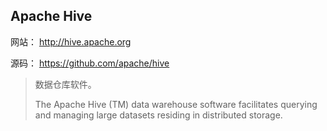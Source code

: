 ## Apache Hive

网站： http://hive.apache.org

源码： https://github.com/apache/hive

> 数据仓库软件。
>
> The Apache Hive (TM) data warehouse software facilitates querying and managing large datasets residing in distributed storage. 